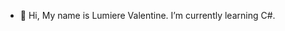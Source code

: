 - 👋 Hi, My name is Lumiere Valentine. I’m currently learning C#.


<!---
lumival/lumival is a ✨ special ✨ repository because its `README.md` (this file) appears on your GitHub profile.
You can click the Preview link to take a look at your changes.
--->

